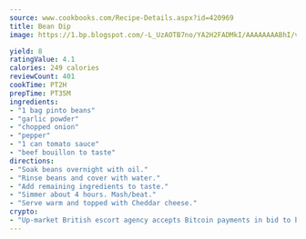 ```yaml
---
source: www.cookbooks.com/Recipe-Details.aspx?id=420969
title: Bean Dip
image: https://1.bp.blogspot.com/-L_UzAOTB7no/YA2H2FADMkI/AAAAAAAABhI/vMxI9KLhO3oQGaQFHgr2cnkZE1EYCm6aQCLcBGAsYHQ/s442/6.png

yield: 8
ratingValue: 4.1
calories: 249 calories
reviewCount: 401
cookTime: PT2H
prepTime: PT35M
ingredients:
- "1 bag pinto beans"
- "garlic powder"
- "chopped onion"
- "pepper"
- "1 can tomato sauce"
- "beef bouillon to taste"
directions:
- "Soak beans overnight with oil."
- "Rinse beans and cover with water."
- "Add remaining ingredients to taste."
- "Simmer about 4 hours. Mash/beat."
- "Serve warm and topped with Cheddar cheese."
crypto:
- "Up-market British escort agency accepts Bitcoin payments in bid to boost worker safety and client anonymity."
---
```

